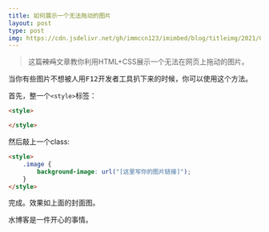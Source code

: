 ```yaml
---
title: 如何展示一个无法拖动的图片
layout: post
type: post
img: https://cdn.jsdelivr.net/gh/immccn123/imimbed/blog/titleimg/2021/08/undrag.jpg
---
```

> 这篇~~辣鸡~~文章教你利用HTML+CSS展示一个无法在网页上拖动的图片。

当你有些图片不想被人用<kbd>F12</kbd>开发者工具扒下来的时候，你可以使用这个方法。

首先，整一个`<style>`标签：
```html
<style>

</style>
```
然后敲上一个class:
```html
<style>
    .image {
        background-image: url("[这里写你的图片链接]");
    }
</style>
```
完成。效果如上面的封面图。

水博客是一件开心的事情。